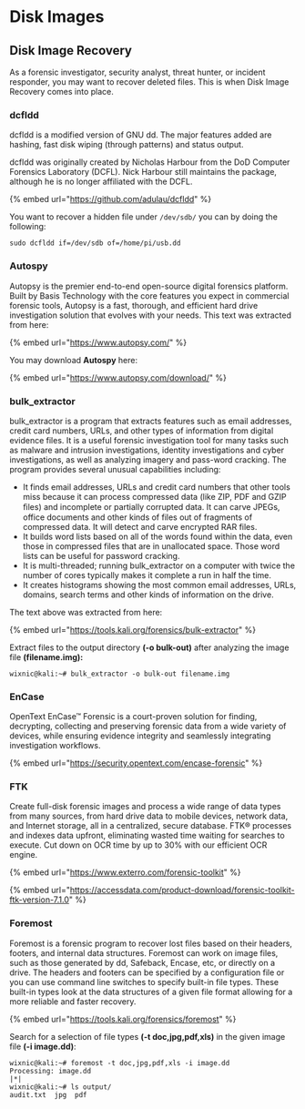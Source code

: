 # Disk Images

## Disk Image Recovery

As a forensic investigator, security analyst, threat hunter, or incident responder, you may want to recover deleted files. This is when Disk Image Recovery comes into place.

### dcfldd

dcfldd is a modified version of GNU dd. The major features added are hashing, fast disk wiping (through patterns) and status output.

dcfldd was originally created by Nicholas Harbour from the DoD Computer Forensics Laboratory (DCFL). Nick Harbour still maintains the package, although he is no longer affiliated with the DCFL.

{% embed url="https://github.com/adulau/dcfldd" %}

You want to recover a hidden file under `/dev/sdb/` you can by doing the following:

```
sudo dcfldd if=/dev/sdb of=/home/pi/usb.dd
```

### Autospy

Autopsy is the premier end-to-end open-source digital forensics platform. Built by Basis Technology with the core features you expect in commercial forensic tools, Autopsy is a fast, thorough, and efficient hard drive investigation solution that evolves with your needs. This text was extracted from here:

{% embed url="https://www.autopsy.com/" %}

You may download **Autospy** here:

{% embed url="https://www.autopsy.com/download/" %}

### bulk\_extractor

bulk\_extractor is a program that extracts features such as email addresses, credit card numbers, URLs, and other types of information from digital evidence files. It is a useful forensic investigation tool for many tasks such as malware and intrusion investigations, identity investigations and cyber investigations, as well as analyzing imagery and pass-word cracking. The program provides several unusual capabilities including:

* It finds email addresses, URLs and credit card numbers that other tools miss because it can process compressed data (like ZIP, PDF and GZIP ﬁles) and incomplete or partially corrupted data. It can carve JPEGs, office documents and other kinds of files out of fragments of compressed data. It will detect and carve encrypted RAR files.
* It builds word lists based on all of the words found within the data, even those in compressed files that are in unallocated space. Those word lists can be useful for password cracking.
* It is multi-threaded; running bulk\_extractor on a computer with twice the number of cores typically makes it complete a run in half the time.
* It creates histograms showing the most common email addresses, URLs, domains, search terms and other kinds of information on the drive.

The text above was extracted from here:

{% embed url="https://tools.kali.org/forensics/bulk-extractor" %}

Extract files to the output directory **(-o bulk-out)** after analyzing the image file **(filename.img):**

```
wixnic@kali:~# bulk_extractor -o bulk-out filename.img
```

### EnCase

OpenText EnCase™ Forensic is a court-proven solution for finding, decrypting, collecting and preserving forensic data from a wide variety of devices, while ensuring evidence integrity and seamlessly integrating investigation workflows.&#x20;

{% embed url="https://security.opentext.com/encase-forensic" %}

### FTK

Create full-disk forensic images and process a wide range of data types from many sources, from hard drive data to mobile devices, network data, and Internet storage, all in a centralized, secure database. FTK® processes and indexes data upfront, eliminating wasted time waiting for searches to execute. Cut down on OCR time by up to 30% with our efficient OCR engine.

{% embed url="https://www.exterro.com/forensic-toolkit" %}

{% embed url="https://accessdata.com/product-download/forensic-toolkit-ftk-version-7.1.0" %}

### Foremost

Foremost is a forensic program to recover lost files based on their headers, footers, and internal data structures. Foremost can work on image files, such as those generated by dd, Safeback, Encase, etc, or directly on a drive. The headers and footers can be specified by a configuration file or you can use command line switches to specify built-in file types. These built-in types look at the data structures of a given file format allowing for a more reliable and faster recovery.

{% embed url="https://tools.kali.org/forensics/foremost" %}

Search for a selection of file types **(-t doc,jpg,pdf,xls)** in the given image file **(-i image.dd)**:

```
wixnic@kali:~# foremost -t doc,jpg,pdf,xls -i image.dd
Processing: image.dd
|*|
wixnic@kali:~# ls output/
audit.txt  jpg  pdf
```

